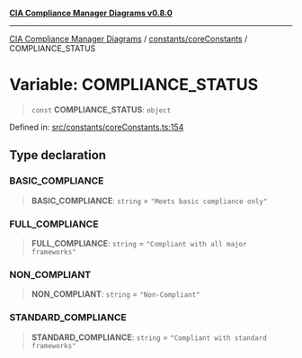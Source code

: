 [**CIA Compliance Manager Diagrams v0.8.0**](../../../README.md)

***

[CIA Compliance Manager Diagrams](../../../modules.md) / [constants/coreConstants](../README.md) / COMPLIANCE\_STATUS

# Variable: COMPLIANCE\_STATUS

> `const` **COMPLIANCE\_STATUS**: `object`

Defined in: [src/constants/coreConstants.ts:154](https://github.com/Hack23/cia-compliance-manager/blob/fa2f95f029cdcd192b3882a37d0d34753edcd349/src/constants/coreConstants.ts#L154)

## Type declaration

### BASIC\_COMPLIANCE

> **BASIC\_COMPLIANCE**: `string` = `"Meets basic compliance only"`

### FULL\_COMPLIANCE

> **FULL\_COMPLIANCE**: `string` = `"Compliant with all major frameworks"`

### NON\_COMPLIANT

> **NON\_COMPLIANT**: `string` = `"Non-Compliant"`

### STANDARD\_COMPLIANCE

> **STANDARD\_COMPLIANCE**: `string` = `"Compliant with standard frameworks"`
